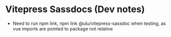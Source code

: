 # Vitepress Sassdocs (Dev notes)

- Need to run npm link, npm link @ulu/vitepress-sassdoc when testing, 
  as vue imports are pointed to package not relative